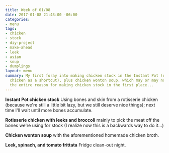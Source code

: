 ```yaml
---
title: Week of 01/08
date: 2017-01-08 21:43:00 -06:00
categories:
- menu
tags:
- chicken
- stock
- diy-project
- make-ahead
- leek
- asian
- soup
- dumplings
layout: menu
summary: My first foray into making chicken stock in the Instant Pot (using rotisserie
  chicken as a shortcut), plus chicken wonton soup, which may or may not have been
  the entire reason for making chicken stock in the first place...
---
```


**Instant Pot chicken stock** Using bones and skin from a rotisserie chicken (because we're still a little bit lazy, but we still deserve nice things); next time I'll wait until more bones accumulate.

**Rotisserie chicken with leeks and broccoli** mainly to pick the meat off the bones we're using for stock (I realize now this is a backwards way to do it...)

**Chicken wonton soup** with the aforementioned homemade chicken broth.

**Leek, spinach, and tomato frittata** Fridge clean-out night.
